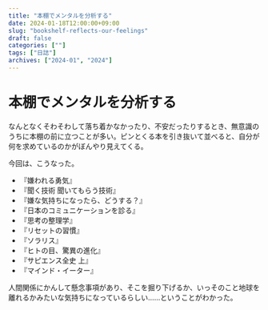 ```yaml
---
title: "本棚でメンタルを分析する"
date: 2024-01-18T12:00:00+09:00
slug: "bookshelf-reflects-our-feelings"
draft: false
categories: [""]
tags: ["日誌"]
archives: ["2024-01", "2024"]
---
```

# 本棚でメンタルを分析する

なんとなくそわそわして落ち着かなかったり、不安だったりするとき、無意識のうちに本棚の前に立つことが多い。ピンとくる本を引き抜いて並べると、自分が何を求めているのかがぼんやり見えてくる。

今回は、こうなった。

- 『嫌われる勇気』
- 『聞く技術 聞いてもらう技術』
- 『嫌な気持ちになったら、どうする？』
- 『日本のコミュニケーションを診る』
- 『思考の整理学』
- 『リセットの習慣』
- 『ソラリス』
- 『ヒトの目、驚異の進化』
- 『サピエンス全史 上』
- 『マインド・イーター』

人間関係にかんして懸念事項があり、そこを掘り下げるか、いっそのこと地球を離れるかみたいな気持ちになっているらしい……ということがわかった。
